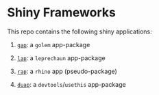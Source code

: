 # Shiny Frameworks 

This repo contains the following shiny applications: 

1. [`gap`](https://github.com/mjfrigaard/sfw/tree/main/_apps/gap): a `golem` app-package

2. [`lap`](https://github.com/mjfrigaard/sfw/tree/main/_apps/lap): a `leprechaun` app-package

3. [`rap`](https://github.com/mjfrigaard/sfw/tree/main/_apps/rap): a `rhino` app (pseudo-package)

3. [`duap`](https://github.com/mjfrigaard/sfw/tree/main/_apps/duap): a `devtools`/`usethis` app-package